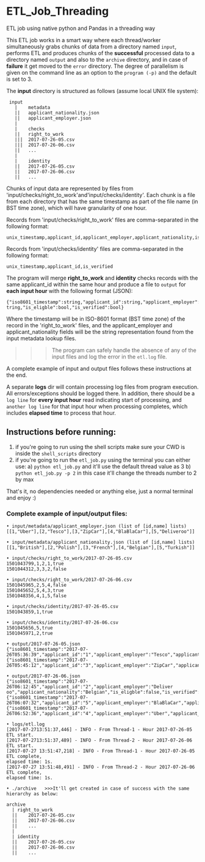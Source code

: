 # ETL_Job_Threading
ETL job using native python and Pandas in a threading way

This ETL job works in a smart way where each thread/worker simultaneously grabs chunks of data from a directory named ```input```, performs ETL and produces chunks of the **successful** processed data to a directory named ```output``` and also to the ```archive``` directory, and in case of **failure** it get moved to the ```error``` directory.
The degree of parallelism is given on the command line as an option to the ```program (-p)``` and the default is set to 3.

The **input** directory is structured as follows (assume local UNIX file system): 
```
 input
   |	metadata
   ||	applicant_nationality.json
   ||	applicant_employer.json
   |
   |	checks
   ||	right_to_work
   |||	2017-07-26-05.csv
   |||	2017-07-26-06.csv
   ||	...
   |
   |	identity
   ||	2017-07-26-05.csv
   ||	2017-07-26-06.csv
   ||	...
```
Chunks of input data are represented by files from 'input/checks/right_to_work'and'input/checks/identity'.
Each chunk is a file from each directory that has the same timestamp as part of the file name (in BST time zone), which will have granularity of one hour.

Records from 'input/checks/right_to_work' files are comma-separated in the following format:
    
    unix_timestamp,applicant_id,applicant_employer,applicant_nationality,is_eligble

Records from 'input/checks/identity' files are comma-separated in the following format:

    unix_timestamp,applicant_id,is_verified

The program will merge **right_to_work** and **identity** checks records with the same applicant_id within the same hour and produce a file to ```output``` for **each input hour** with the following format (JSON):

    {"iso8601_timestamp":string,"applicant_id":string,"applicant_employer":string,"applicant_nationality":s tring,"is_eligble":bool,"is_verified":bool}

Where the timestamp will be in ISO-8601 format (BST time zone) of the record in the 'right_to_work' files, and the applicant_employer and applicant_nationality fields will be the string representation found from the input metadata lookup files.

>>>The program can safely handle the absence of any of the input files and log the error in the ```etl.log``` file.

A complete example of input and output files follows these instructions at the end.

A separate **logs** dir will contain processing log files from program execution.
All errors/exceptions should be logged there. In addition, there should be a ```log line``` for **every input hour** read indicating start of processing, and ```another log line``` for that input hour when processing completes, which includes **elapsed time** to process that hour.

## Instructions before running:
1.  if you're going to run using the shell scripts make sure your CWD is inside the
```shell_scripts``` directory
2. if you're going to run the ```etl_job.py``` using the terminal you can either use:
    a) ```python etl_job.py``` and it'll use the default thread value as 3
    b) ```python etl_job.py -p 2``` in this case it'll change the threads number to 2 by max

That's it, no dependencies needed or anything else, just a normal terminal and enjoy :)


### Complete example of input/output files:

    • input/metadata/applicant_employer.json (list of [id,name] lists)
    [[1,"Uber"],[2,"Tesco"],[3,"ZipCar"],[4,"BlaBlaCar"],[5,"Deliveroo"]]

    • input/metadata/applicant_nationality.json (list of [id,name] lists)
    [[1,"British"],[2,"Polish"],[3,"French"],[4,"Belgian"],[5,"Turkish"]]

    • input/checks/right_to_work/2017-07-26-05.csv
    1501043799,1,2,1,true
    1501044312,3,3,2,false

    • input/checks/right_to_work/2017-07-26-06.csv
    1501045965,2,5,4,false
    1501045652,5,4,3,true
    1501048356,4,1,5,false

    • input/checks/identity/2017-07-26-05.csv
    1501043859,1,true

    • input/checks/identity/2017-07-26-06.csv
    1501045656,5,true
    1501045971,2,true

    • output/2017-07-26-05.json
    {"iso8601_timestamp":"2017-07-26T05:36:39","applicant_id":"1","applicant_employer":"Tesco","applicant_nationality":"British","is_eligble":true,"is_verified":true}
    {"iso8601_timestamp":"2017-07-26T05:45:12","applicant_id":"3","applicant_employer":"ZipCar","applicant_nationality":"Polish","is_eligble":false}

    • output/2017-07-26-06.json
    {"iso8601_timestamp":"2017-07-26T06:12:45","applicant_id":"2","applicant_employer":"Deliver oo","applicant_nationality":"Belgian","is_eligble":false,"is_verified":true}
    {"iso8601_timestamp":"2017-07-26T06:07:32","applicant_id":"5","applicant_employer":"BlaBlaCar","applicant_nationality":"French","is_eligble":true,"is_verified":true}
    {"iso8601_timestamp":"2017-07-26T06:52:36","applicant_id":"4","applicant_employer":"Uber","applicant_nationality":"Turkish","is_eligble":false}

    • logs/etl.log
    [2017-07-2713:51:37,446] - INFO - From Thread-1 - Hour 2017-07-26-05 ETL start.
    [2017-07-2713:51:37,489] - INFO - From Thread-2 - Hour 2017-07-26-06 ETL start.
    [2017-07-27 13:51:47,218] - INFO - From Thread-1 - Hour 2017-07-26-05 ETL complete,
    elapsed time: 1s.
    [2017-07-27 13:51:48,491] - INFO - From Thread-2 - Hour 2017-07-26-06 ETL complete,
    elapsed time: 1s.
    
    • ./archive   >>>It'll get created in case of success with the same hierarchy as below:
    
    archive
      |	right_to_work
      ||	2017-07-26-05.csv
      ||	2017-07-26-06.csv
      ||	...
      |
      |	identity
      ||	2017-07-26-05.csv
      ||	2017-07-26-06.csv
      ||	...
    